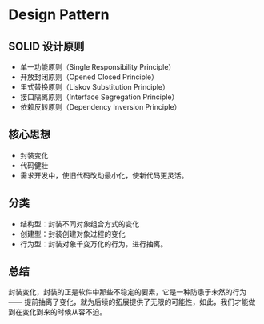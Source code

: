 # Design Pattern

## SOLID 设计原则

- 单一功能原则（Single Responsibility Principle）
- 开放封闭原则（Opened Closed Principle）
- 里式替换原则（Liskov Substitution Principle）
- 接口隔离原则（Interface Segregation Principle）
- 依赖反转原则（Dependency Inversion Principle）

## 核心思想

- 封装变化
- 代码健壮
- 需求开发中，使旧代码改动最小化，使新代码更灵活。

## 分类

- 结构型：封装不同对象组合方式的变化
- 创建型：封装创建对象过程的变化
- 行为型：封装对象千变万化的行为，进行抽离。

## 总结

封装变化，封装的正是软件中那些不稳定的要素，它是一种防患于未然的行为 —— 提前抽离了变化，就为后续的拓展提供了无限的可能性，如此，我们才能做到在变化到来的时候从容不迫。
